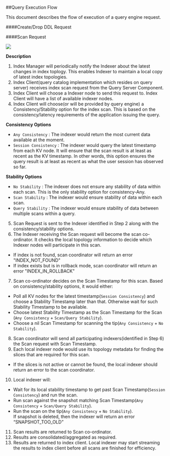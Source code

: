 ##Query Execution Flow

This document describes the flow of execution of a query engine request.

####Create/Drop DDL Request

####Scan Request 

![](https://rawgithub.com/deepkaran/sandbox/master/indexing/images/ScanWorkflow.svg)

**Description**

1. Index Manager will periodically notify the Indexer about the latest changes in index toplogy. This enables Indexer to maintain a local copy of latest index topologies.
2. Index Client(query catalog implementation which resides on query server) receives index scan request from the Query Server Component. 
3. Index Client will choose a Indexer node to send this request to. Index Client will have a list of available indexer nodes.
4. Index Client will choose(or will be provided by query engine) a Consistency/Stability option for the index scan. This is based on the consistency/latency requirements of the application issuing the query.

  __Consistency Options__
  - `Any Consistency` : The indexer would return the most current data available at the moment.  
  - `Session Consistency` : The indexer would query the latest timestamp from each KV node.   It will ensure that the scan   result is at least as recent as the KV timestamp.  In other words, this option ensures the query result is at least as recent as what the user session has observed so far.   

  __Stability Options__
  - `No Stability` : The indexer does not ensure any stability of data within each scan.  This is the only stability option for consistency-Any.
  - `Scan Stability` : The indexer would ensure stability of data within each scan.
  - `Query Stability` : The indexer would ensure stability of data between multiple scans within a query.

5. Scan Request is sent to the Indexer identified in Step 2 along with the consistency/stability options.
6. The Indexer receiving the Scan request will become the scan co-ordinator. It checks the local topology information to decide which Indexer nodes will participate in this scan.
  - If index is not found, scan coordinator will return an error "INDEX_NOT_FOUND"
  - If index exists but is in rollback mode, scan coordinator will return an error "INDEX_IN_ROLLBACK"
7. Scan co-ordinator decides on the Scan Timestamp for this scan. Based on consistency/stability options, it would either: 
  - Poll all KV nodes for the latest timestamp(`Session Consistency`) and choose a Stability Timestamp later than that. Otherwise wait for such Stability Timestamp to be available.
  - Choose latest Stability Timestamp as the Scan Timestamp for the Scan (`Any Consistency` + `Scan/Query Stability`).
  - Choose a nil Scan Timestamp for scanning the tip(`Any Consistency` + `No Stability`).
8. Scan coordinator will send all participating indexers(identified in Step 6) the Scan request with Scan Timestamp.
9. Each local indexer node would use its topology metadata for finding the slices that are required for this scan.
  - If the slices is not active or cannot be found, the local indexer should return an error to the scan coordinator.
10. Local indexer will:
  - Wait for its local stability timestamp to get past Scan Timestamp(`Session Consistency`) and run the scan.
  - Run scan against the snapshot matching Scan Timestamp(`Any Consistency` + `Scan/Query Stability`).
  - Run the scan on the tip(`Any Consistency` + `No Stability`). <br>
If snapshot is deleted, then the indexer will return an error “SNAPSHOT_TOO_OLD”
11. Scan results are returned to Scan co-ordinator.
12. Results are consolidated/aggregated as required. 
13. Results are returned to index client. Local indexer may start streaming the results to index client before all scans are finished for efficiency.

